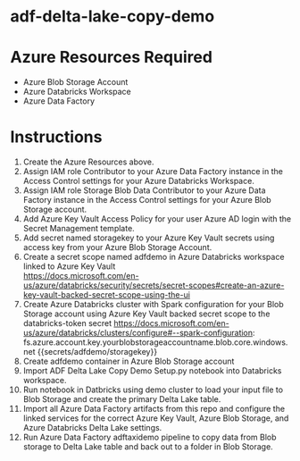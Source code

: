 # adf-delta-lake-copy-demo


# Azure Resources Required
- Azure Blob Storage Account
- Azure Databricks Workspace
- Azure Data Factory

# Instructions
1. Create the Azure Resources above.
2. Assign IAM role Contributor to your Azure Data Factory instance in the Access Control settings for your Azure Databricks Workspace.
3. Assign IAM role Storage Blob Data Contributor to your Azure Data Factory instance in the Access Control settings for your Azure Blob Storage account.
4. Add Azure Key Vault Access Policy for your user Azure AD login with the Secret Management template.
5. Add secret named storagekey to your Azure Key Vault secrets using access key from your Azure Blob Storage Account. 
6. Create a secret scope named adfdemo in Azure Databricks workspace linked to Azure Key Vault <br> https://docs.microsoft.com/en-us/azure/databricks/security/secrets/secret-scopes#create-an-azure-key-vault-backed-secret-scope-using-the-ui
7. Create Azure Databricks cluster with Spark configuration for your Blob Storage account using Azure Key Vault backed secret scope to the databricks-token secret https://docs.microsoft.com/en-us/azure/databricks/clusters/configure#--spark-configuration: <br>
  fs.azure.account.key.yourblobstorageaccountname.blob.core.windows.net {{secrets/adfdemo/storagekey}} <br>
8. Create adfdemo container in Azure Blob Storage account
9. Import ADF Delta Lake Copy Demo Setup.py notebook into Databricks workspace.
10. Run notebook in Datbricks using demo cluster to load your input file to Blob Storage and create the primary Delta Lake table.
11. Import all Azure Data Factory artifacts from this repo and configure the linked services for the correct Azure Key Vault, Azure Blob Storage, and Azure Databricks Delta Lake settings.
12. Run Azure Data Factory adftaxidemo pipeline to copy data from Blob storage to Delta Lake table and back out to a folder in Blob Storage.
